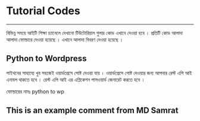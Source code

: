 # Tutorial Codes 
---
বিভিন্ন সময়ে আইটি শিক্ষা চ্যানেলে দেখানো টিউটোরিয়াল গুলার কোড এখানে দেওয়া হবে । প্রতিটি কোড আলাদা আলাদা ফোল্ডারে দেওয়া হয়েছে । এখানে আলাদা বিবরণ দেওয়া হয়েছে । 

## Python to Wordpress

পাইথনের সাহায্যে খুব সহজেই ওয়ার্ডপ্রেসে পোষ্ট দেওয়া যায় । ওয়ার্ডপ্রেসে পোষ্ট দেওয়ার জন্য আপনার রেস্ট এপি আই এনাবল থাকতে হবে । রেস্ট এপি আই এর এপ্লিকেশন পাসওয়ার্ড জেনারেট করতে হবে । 

ফোল্ডারের নামঃ python to wp


## This is an example comment from MD Samrat
